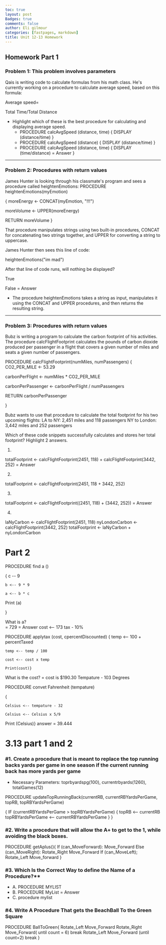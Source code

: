 ```yaml
---
toc: true
layout: post
Badges: true
comments: false
author: Eli gilmour
categories: [fastpages, markdown]
title: Unit 12-13 Homework
---
```


## Homework Part 1

### Problem 1: This problem involves parameters
Qais is writing code to calculate formulas from his math class. He's currently working on a procedure to calculate average speed, based on this formula:

Average speed= 

Total Time/Total Distance
​
- Highlight which of these is the best procedure for calculating and displaying average speed.
    - PROCEDURE calcAvgSpeed (distance, time) {
    DISPLAY (distance/time)
}
    - PROCEDURE calcAvgSpeed (distance) {
    DISPLAY (distance/time)
}
    - PROCEDURE calcAvgSpeed (distance, time) {
    DISPLAY (time/distance) = Answer
}

---------------------------------------------------------------------------------------------------------

### Problem 2: Procedures with return values
James Hunter is looking through his classmate's program and sees a procedure called heightenEmotions:
PROCEDURE heightenEmotions(myEmotion) 

{
moreEnergy ← CONCAT(myEmotion, "!!!")

moreVolume ← UPPER(moreEnergy)

RETURN moreVolume
}

That procedure manipulates strings using two built-in procedures, CONCAT for concatenating two strings together, and UPPER for converting a string to uppercase.

James Hunter then sees this line of code:

heightenEmotions("im mad")

After that line of code runs, will nothing be displayed?

True

False = Answer

- The procedure heightenEmotions takes a string as input, manipulates it using the CONCAT and UPPER procedures, and then returns the resulting string.

---------------------------------------------------------------------------------------------

### Problem 3: Procedures with return values
Bubz is writing a program to calculate the carbon footprint of his activities.
The procedure calcFlightFootprint calculates the pounds of carbon dioxide produced per passenger in a flight that covers a given number of miles and seats a given number of passengers.

PROCEDURE calcFlightFootprint(numMiles, numPassengers)
{
   CO2_PER_MILE ← 53.29

   carbonPerFlight ← numMiles * CO2_PER_MILE

   carbonPerPassenger  ← carbonPerFlight / numPassengers

   RETURN carbonPerPassenger

}

Bubz wants to use that procedure to calculate the total footprint for his two upcoming flights:
LA to NY: 2,451 miles and 118 passengers
NY to London: 3,442 miles and 252 passengers

Which of these code snippets successfully calculates and stores her total footprint?
Highlight 2 answers.

1. 
totalFootprint ← calcFlightFootprint(2451, 118) + calcFlightFootprint(3442, 252) = Answer

2. 
totalFootprint ← calcFlightFootprint(2451, 118 + 3442, 252)

3. 

totalFootprint ← calcFlightFootprint((2451, 118) + (3442, 252)) = Answer

4.
laNyCarbon ← calcFlightFootprint(2451, 118)
nyLondonCarbon ← calcFlightFootprint(3442, 252)
totalFootprint ← laNyCarbon + nyLondonCarbon

# Part 2

PROCEDURE find a ()

{
    c -- 9  

    b <-- 9 * 9    

    a <-- b * c     

 Print (a)

} 

What is a?    
= 729 = Answer
cost ⟵ 173 tax - 10% 

PROCEDURE applytax (cost, cpercentDiscounted)
{
    temp <-- 100 + percentTaxed   

    temp <-- temp / 100

    cost <-- cost x temp       
    
    Print(cost)} 

What is the cost? 
= cost is $190.30
Tempature - 103 Degrees

PROCEDURE convet Fahrenheit (tempature)

{
    
    Celsius <-- tempature - 32  

    Celsius <-- Celsius x 5/9      
    
 Print (Celsius)}
 answer = 39.444

 # 3.13 part 1 and 2

 ### #1. Create a procedure that is meant to replace the top running backs yards per game in one season if the current running back has more yards per game

- Necessary Parameters: toprbyardspg(100), currentrbyards(1260), totalGames(12)   

PROCEDURE updateTopRunningBack(currentRB, currentRBYardsPerGame, topRB, topRBYardsPerGame)

{
  IF (currentRBYardsPerGame > topRBYardsPerGame)
    {
      topRB <-- currentRB
      topRBYardsPerGame <-- currentRBYardsPerGame
    }
}

### #2. Write a procedure that will allow the A+ to get to the 1, while avoiding the black boxes.

PROCEDURE getAplus(){
If (can_MoveForward):
Move_Forward
Else (can_MoveRight):
Rotate_Right
Move_Forward
If (can_MoveLeft);
Rotate_Left
Move_forward
}

### #3. Which Is the Correct Way to define the Name of a Procedure?**
- A. PROCEDURE MYLIST
- B. PROCEDURE MyList = Answer
- C. procedure mylist

### #4. Write A Procedure That gets the BeachBall To the Green Square

PROCEDURE BallToGreen{
Rotate_Left
Move_Forward
Rotate_Right 
Move_Forward( until count = 6)
break
Rotate_Left
Move_Forward (until count=2) 
break
}
